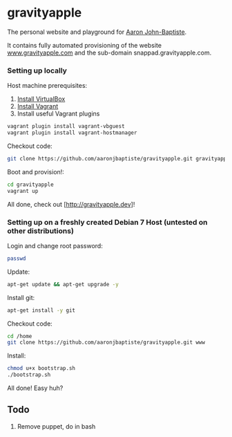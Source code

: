 gravityapple
============

The personal website and playground for [Aaron John-Baptiste](http://gravityapple.com). 

It contains fully automated provisioning of the website www.gravityapple.com and the sub-domain snappad.gravityapple.com.

### Setting up locally

Host machine prerequisites:

1. [Install VirtualBox](https://www.virtualbox.org/wiki/Downloads)
2. [Install Vagrant](http://downloads.vagrantup.com)
3. Install useful Vagrant plugins

```bash
vagrant plugin install vagrant-vbguest
vagrant plugin install vagrant-hostmanager
```

Checkout code:

```bash
git clone https://github.com/aaronjbaptiste/gravityapple.git gravityapple
```

Boot and provision!:

```bash
cd gravityapple
vagrant up
```

All done, check out [http://gravityapple.dev]!

### Setting up on a freshly created Debian 7 Host (untested on other distributions)

Login and change root password:

```bash
passwd
```

Update:

```bash
apt-get update && apt-get upgrade -y
```

Install git:

```bash
apt-get install -y git
```

Checkout code:

```bash
cd /home
git clone https://github.com/aaronjbaptiste/gravityapple.git www
```

Install:

```bash
chmod u+x bootstrap.sh
./bootstrap.sh
```

All done! Easy huh?

Todo
----

1. Remove puppet, do in bash